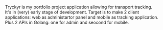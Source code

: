 Tryckyr is my portfolio project application allowing for transport tracking. It's in (very) early stage of development. Target is to make 2 client applications: web as administartor panel and mobile as tracking application. Plus 2 APIs in Golang: one for admin and seocond for mobile.
